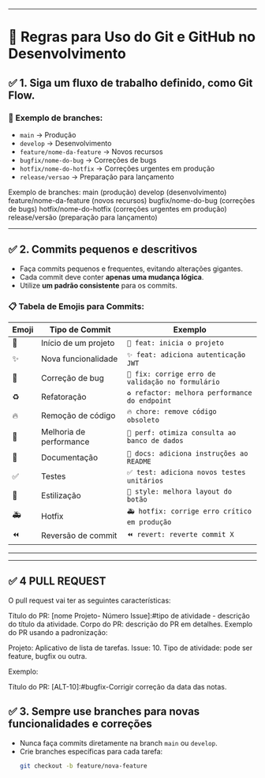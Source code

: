 
------

# 📌 Regras para Uso do Git e GitHub no Desenvolvimento

## ✅ 1. Siga um fluxo de trabalho definido, como **Git Flow**.

### 📂 Exemplo de branches:
- `main` → Produção
- `develop` → Desenvolvimento
- `feature/nome-da-feature` → Novos recursos
- `bugfix/nome-do-bug` → Correções de bugs
- `hotfix/nome-do-hotfix` → Correções urgentes em produção
- `release/versao` → Preparação para lançamento

Exemplo de branches:
main (produção)
develop (desenvolvimento)
feature/nome-da-feature (novos recursos)
bugfix/nome-do-bug (correções de bugs)
hotfix/nome-do-hotfix (correções urgentes em produção)
release/versão (preparação para lançamento)

---

## ✅ 2. Commits pequenos e descritivos
- Faça commits pequenos e frequentes, evitando alterações gigantes.
- Cada commit deve conter **apenas uma mudança lógica**.
- Utilize **um padrão consistente** para os commits.

### 📋 Tabela de Emojis para Commits:
| Emoji | Tipo de Commit      | Exemplo |
|--------|------------------|---------|
| 🎉  | Início de um projeto | `🎉 feat: inicia o projeto` |
| ✨  | Nova funcionalidade | `✨ feat: adiciona autenticação JWT` |
| 🐛  | Correção de bug | `🐛 fix: corrige erro de validação no formulário` |
| ♻️  | Refatoração | `♻️ refactor: melhora performance do endpoint` |
| 🔥  | Remoção de código | `🔥 chore: remove código obsoleto` |
| 🚀  | Melhoria de performance | `🚀 perf: otimiza consulta ao banco de dados` |
| 📝  | Documentação | `📝 docs: adiciona instruções ao README` |
| ✅  | Testes | `✅ test: adiciona novos testes unitários` |
| 🎨  | Estilização | `🎨 style: melhora layout do botão` |
| 🚑  | Hotfix | `🚑 hotfix: corrige erro crítico em produção` |
| ⏪  | Reversão de commit | `⏪ revert: reverte commit X` |

---

---
## ✅ 4 PULL REQUEST

O pull request vai ter as seguintes características:

Título do PR: [nome Projeto- Número Issue]:#tipo de atividade - descrição do título da atividade. 
Corpo do PR: descrição do PR em detalhes. 
Exemplo do PR usando a padronização:
 
Projeto: Aplicativo de lista de tarefas.
Issue: 10.
Tipo de atividade: pode ser feature, bugfix ou outra.

Exemplo:

Título do PR: 
[ALT-10]:#bugfix-Corrigir correção da data das notas.

## ✅ 3. Sempre use branches para novas funcionalidades e correções
- Nunca faça commits diretamente na branch `main` ou `develop`.
- Crie branches específicas para cada tarefa:
  ```sh
  git checkout -b feature/nova-feature
  ```
